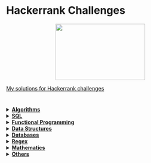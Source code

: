 # Hackerrank Challenges

<p align="center">
<a href="https://www.beecrowd.com.br">
<img  width="240"  height="150"  src="https://resources.beecrowd.com.br/judge/img/5.0/logo-beecrowd.png?1635097036">
</p>
  
My solutions for Hackerrank challenges
#

<details>
  
  <summary><strong>Algorithms</strong></summary>
  <br/>
  <div>
    <table>
      <thead>
        <tr>
          <th align="center">Algorithms</th>
        </tr>
      </thead>
      <tbody>
        <tr>
          <td align="left"><a href=""></a></th>
        </tr>
      </tbody>
    </table>
  </div>  
  
</details>

<details>
  
  <summary><strong>SQL</strong></summary>
  <br/>
  <div>
    <table>
      <thead>
        <tr>
          <th align="center">SQL</th>
        </tr>
      </thead>
      <tbody>
        <tr>
          <td align="left"><a href=""></a></th>
        </tr>
      </tbody>
    </table>
  </div>  
  
</details>

<details>
  
  <summary><strong>Functional Programming</strong></summary>
  <br/>
  <div>
    <table>
      <thead>
        <tr>
          <th align="center">Functional Programming</th>
        </tr>
      </thead>
      <tbody>
        <tr>
          <td align="left"><a href=""></a></th>
        </tr>
      </tbody>
    </table>
  </div>  
  
</details>

<details>
  
  <summary><strong>Data Structures</strong></summary>
  <br/>
  <div>
    <table>
      <thead>
        <tr>
          <th align="center">Data Structures</th>
        </tr>
      </thead>
      <tbody>
        <tr>
          <td align="left"><a href=""></a></th>
        </tr>
      </tbody>
    </table>
  </div> 
  
</details>

<details>
  
  <summary><strong>Databases</strong></summary>
  <br/>
  <div>
    <table>
      <thead>
        <tr>
          <th align="center">Databases</th>
        </tr>
      </thead>
      <tbody>
        <tr>
          <td align="left"><a href=""></a></th>
        </tr>
      </tbody>
    </table>
  </div> 
  
</details>

<details>
  
  <summary><strong>Regex</strong></summary>
  <br/>
  <div>
    <table>
      <thead>
        <tr>
          <th align="center">Regex</th>
        </tr>
      </thead>
      <tbody>
        <tr>
          <td align="left"><a href=""></a></th>
        </tr>
      </tbody>
    </table>
  </div> 
  
</details>

<details>
  
  <summary><strong>Mathematics</strong></summary>
  <br/>
  <div>
    <table>
      <thead>
        <tr>
          <th align="center">Mathematics</th>
        </tr>
      </thead>
      <tbody>
        <tr>
          <td align="left"><a href=""></a></th>
        </tr>
      </tbody>
    </table>
  </div> 
  
</details>

<details>
  
  <summary><strong>Others</strong></summary>
  <br/>
  <div>
    <table>
      <thead>
        <tr>
          <th align="center">Others</th>
        </tr>
      </thead>
      <tbody>
        <tr>
          <td align="left"><a href=""></a></th>
        </tr>
      </tbody>
    </table>
  </div> 
  
</details>
